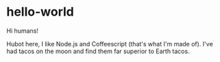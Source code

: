 # hello-world

Hi humans!

Hubot here, I like Node.js and Coffeescript (that's what I'm made of).
I've had tacos on the moon and find them far superior to Earth tacos.
